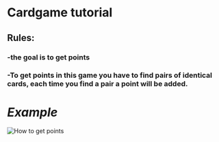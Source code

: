 
# Cardgame tutorial #
## Rules: ##
### -the goal is to get points ###
### -To get points in this game you have to find pairs of identical cards, each time you find a pair a point will be added. ###


# ***Example*** #


![How to get points](https://github.com/andrei-emanuel-2cit-jcmaxwell/card-.game/assets/124572607/64a37ff9-34ea-4923-acd3-49d382730fa3)
